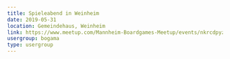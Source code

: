 ```yaml
---
title: Spieleabend in Weinheim 
date: 2019-05-31
location: Gemeindehaus, Weinheim
link: https://www.meetup.com/Mannheim-Boardgames-Meetup/events/nkrcdpyzhbpc/
usergroup: bogama
type: usergroup
---
```


